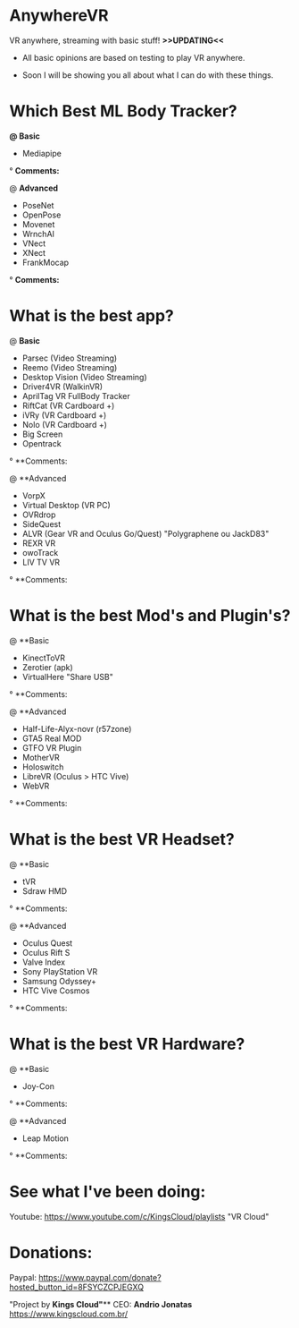 # AnywhereVR
VR anywhere, streaming with basic stuff! **>>UPDATING<<**

- All basic opinions are based on testing to play VR anywhere.

- Soon I will be showing you all about what I can do with these things.

# Which Best ML Body Tracker?

**@ Basic**
- Mediapipe

° **Comments:**

@ **Advanced**
- PoseNet
- OpenPose
- Movenet
- WrnchAI
- VNect
- XNect
- FrankMocap

° **Comments:**

# What is the best app?
@ **Basic**
- Parsec (Video Streaming)
- Reemo (Video Streaming)
- Desktop Vision (Video Streaming)
- Driver4VR (WalkinVR)
- AprilTag VR FullBody Tracker
- RiftCat (VR Cardboard +)
- iVRy (VR Cardboard +)
- Nolo (VR Cardboard +)
- Big Screen
- Opentrack

° **Comments:

@ **Advanced
- VorpX
- Virtual Desktop (VR PC)
- OVRdrop
- SideQuest
- ALVR (Gear VR and Oculus Go/Quest) "Polygraphene ou JackD83"
- REXR VR
- owoTrack
- LIV TV VR

° **Comments:

# What is the best Mod's and Plugin's?
@ **Basic
- KinectToVR
- Zerotier (apk)
- VirtualHere "Share USB"

° **Comments:

@ **Advanced
- Half-Life-Alyx-novr (r57zone)
- GTA5 Real MOD
- GTFO VR Plugin
- MotherVR
- Holoswitch
- LibreVR (Oculus > HTC Vive)
- WebVR

° **Comments:

# What is the best VR Headset?

@ **Basic
- tVR
- Sdraw HMD

° **Comments:

@ **Advanced
- Oculus Quest
- Oculus Rift S
- Valve Index
- Sony PlayStation VR
- Samsung Odyssey+
- HTC Vive Cosmos

° **Comments:

# What is the best VR Hardware?

@ **Basic
- Joy-Con

° **Comments:

@ **Advanced
- Leap Motion

° **Comments:

# See what I've been doing:
Youtube: https://www.youtube.com/c/KingsCloud/playlists "VR Cloud"

# Donations:
Paypal: https://www.paypal.com/donate?hosted_button_id=8FSYCZCPJEGXQ

"Project by **Kings Cloud"****
CEO: **Andrio Jonatas**
https://www.kingscloud.com.br/
